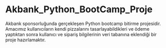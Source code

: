 # Akbank_Python_BootCamp_Proje
Akbank sponsorluğunda gerçekleşen Python bootcamp bitirme projesidir.
Amacımız kullanıcıların kendi pizzalarını tasarlayabildikleri ve ödeme yaptıktan sonra kullanıcı ve sipariş bilgilerinin veri tabanına eklendiği bir proje hazırlamaktır.
